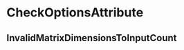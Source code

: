 ﻿---  
uid: Validator_2_31_5  
---

# CheckOptionsAttribute

## InvalidMatrixDimensionsToInputCount
